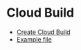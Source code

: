 # Cloud Build

- [Create Cloud Build](/gcp/cloud-build/create-cloud-build/)
- [Example file](/gcp/cloud-build/example-file/)

